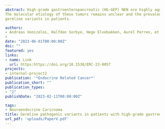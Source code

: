 ```yaml
---
abstract: High-grade gastroenteropancreatic (HG-GEP) NEN are highly aggressive cancers.
The molecular etiology of these tumors remains unclear and the prevalence of pathogenic 
germline variants in patients.

authors:
- Andreas Venizelos, Halfdan Sorbye, Hege Elvebakken, Aurel Perren, et.al
- 
date: "2023-06-01T00:00:00Z"
doi: ""
featured: yes
links:
- name: Link
  url: https:https://doi.org/10.1530/ERC-23-0057
projects:
- internal-project2
publication: '*Endocrine Related Cancer*'
publication_short: ""
publication_types:
- "2"
publishDate: "2023-02-11T00:00:00Z"

tags:
- Neuroendocrine Caricnoma
title: Germline pathogenic variants in patients with high-grade gastroenteropancreatic neuroendocrine neoplasms
url_pdf: 'uploads/PaperV.pdf'
---
```

